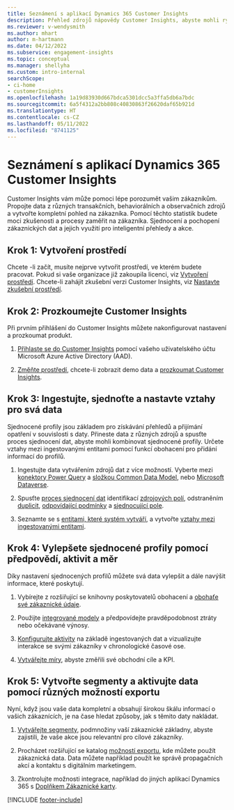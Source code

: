 ```yaml
---
title: Seznámení s aplikací Dynamics 365 Customer Insights
description: Přehled zdrojů nápovědy Customer Insights, abyste mohli rychle začít.
ms.reviewer: v-wendysmith
ms.author: mhart
author: m-hartmann
ms.date: 04/12/2022
ms.subservice: engagement-insights
ms.topic: conceptual
ms.manager: shellyha
ms.custom: intro-internal
searchScope:
- ci-home
- customerInsights
ms.openlocfilehash: 1a19d83930d667bdca5301dcc5a3ffa5db6a7bdc
ms.sourcegitcommit: 6a5f4312a2bb808c40830863f26620daf65b921d
ms.translationtype: HT
ms.contentlocale: cs-CZ
ms.lasthandoff: 05/11/2022
ms.locfileid: "8741125"
---
```

# <a name="get-started-with-dynamics-365-customer-insights"></a>Seznámení s aplikací Dynamics 365 Customer Insights

Customer Insights vám může pomoci lépe porozumět vašim zákazníkům. Propojte data z různých transakčních, behaviorálních a observačních zdrojů a vytvořte kompletní pohled na zákazníka. Pomocí těchto statistik budete moci zkušenosti a procesy zaměřit na zákazníka. Sjednocení a pochopení zákaznických dat a jejich využití pro inteligentní přehledy a akce.

## <a name="step-1-create-an-environment"></a>Krok 1: Vytvoření prostředí

Chcete -li začít, musíte nejprve vytvořit prostředí, ve kterém budete pracovat. Pokud si vaše organizace již zakoupila licenci, viz [Vytvoření prostředí](create-environment.md). Chcete-li zahájit zkušební verzi Customer Insights, viz [Nastavte zkušební prostředí](trial-signup.md).

## <a name="step-2-explore-customer-insights"></a>Krok 2: Prozkoumejte Customer Insights

Při prvním přihlášení do Customer Insights můžete nakonfigurovat nastavení a prozkoumat produkt.

1. [Přihlaste se do Customer Insights](https://home.ci.ai.dynamics.com) pomocí vašeho uživatelského účtu Microsoft Azure Active Directory (AAD).

1. [Změňte prostředí](manage-environments.md#switch-environments), chcete-li zobrazit demo data a [prozkoumat Customer Insights](home.md).

## <a name="step-3-ingest-unify-and-set-up-relationships-for-your-data"></a>Krok 3: Ingestujte, sjednoťte a nastavte vztahy pro svá data

Sjednocené profily jsou základem pro získávání přehledů a přijímání opatření v souvislosti s daty. Přineste data z různých zdrojů a spusťte proces sjednocení dat, abyste mohli kombinovat sjednocené profily. Určete vztahy mezi ingestovanými entitami pomocí funkcí obohacení pro přidání informací do profilů.

1. Ingestujte data vytvářením zdrojů dat z více možností. Vyberte mezi [konektory Power Query](connect-power-query.md) a [složkou Common Data Model](connect-common-data-model.md), nebo [Microsoft Dataverse](connect-dataverse-managed-lake.md). 

1. Spusťte [proces sjednocení dat](data-unification.md) identifikací [zdrojových polí](map-entities.md), odstraněním [duplicit](remove-duplicates.md), [odpovídající podmínky](match-entities.md) a [sjednocující pole](merge-entities.md).

1. Seznamte se s [entitami, které systém vytváří](entities.md), a vytvořte [vztahy mezi ingestovanými entitami](relationships.md).

## <a name="step-4-enhance-unified-profiles-with-predictions-activities-and-measures"></a>Krok 4: Vylepšete sjednocené profily pomocí předpovědí, aktivit a měr

Díky nastavení sjednocených profilů můžete svá data vylepšit a dále navýšit informace, které poskytují.

1. Vybírejte z rozšiřující se knihovny poskytovatelů obohacení a [obohaťe své zákaznické údaje](enrichment-hub.md).

1. Použijte [integrované modely](predictions-overview.md) a předpovídejte pravděpodobnost ztráty nebo očekávané výnosy.

1. [Konfigurujte aktivity](activities.md) na základě ingestovaných dat a vizualizujte interakce se svými zákazníky v chronologické časové ose.

1. [Vytvářejte míry](measures.md), abyste změřili své obchodní cíle a KPI.

## <a name="step-5-create-segments-and-activate-data-through-various-export-options"></a>Krok 5: Vytvořte segmenty a aktivujte data pomocí různých možností exportu

Nyní, když jsou vaše data kompletní a obsahují širokou škálu informací o vašich zákaznících, je na čase hledat způsoby, jak s těmito daty nakládat.

1. [Vytvářejte segmenty](segments.md), podmnožiny vaší zákaznické základny, abyste zajistili, že vaše akce jsou relevantní pro cílové zákazníky.

1. Procházet rozšiřující se katalog [možností exportu](export-destinations.md), kde můžete použít zákaznická data. Data můžete například použít ke správě propagačních akcí a kontaktu s digitálním marketingem.

1. Zkontrolujte možnosti integrace, například do jiných aplikací Dynamics 365 s [Doplňkem Zákaznické karty](customer-card-add-in.md).  


[!INCLUDE [footer-include](includes/footer-banner.md)]
